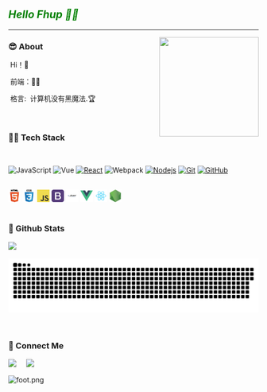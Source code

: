 
<h2 style="color:green"><i>Hello Fhup 👨‍💻</i></h2>

<hr>


<p align="center">


<img align="right" width="200" height="200" src="https://avatars.githubusercontent.com/u/54895667?s=96&v=4">

### :sunglasses: About

​	Hi！🙉

​ 前端：🔆🉑

​ 格言: ​ 计算机没有黑魔法.🏆

<br/>

### 🤝🏻 Tech Stack

<br/>

![JavaScript](https://img.shields.io/badge/-javascript-black?style=flat&logo=javascript) ![Vue](https://img.shields.io/badge/-Vuejs-black?style=flat&logo=vue.js&link=https://github.com/hritik5102) [![React](https://img.shields.io/badge/-React-black?style=flat&logo=react&link=https://github.com/hritik5102)](https://github.com/hritik5102) ![Webpack](https://img.shields.io/badge/-webpack-black?style=flat&logo=webpack)  [![Nodejs](https://img.shields.io/badge/-Nodejs-black?style=flat&logo=Node.js&link=https://github.com/hritik5102)](https://github.com/hritik5102) [![Git](https://img.shields.io/badge/-Git-black?style=flat&logo=git&link=https://github.com/hritik5102)](https://github.com/hritik5102) [![GitHub](https://img.shields.io/badge/-GitHub-181717?style=flat&logo=github&link=https://github.com/hritik5102)](https://github.com/hritik5102)

<br/>
<code><img height="25" src="https://raw.githubusercontent.com/github/explore/80688e429a7d4ef2fca1e82350fe8e3517d3494d/topics/html/html.png"></code>
<code><img height="25" src="https://raw.githubusercontent.com/github/explore/80688e429a7d4ef2fca1e82350fe8e3517d3494d/topics/css/css.png"></code>
<code><img height="25" src="https://raw.githubusercontent.com/github/explore/80688e429a7d4ef2fca1e82350fe8e3517d3494d/topics/javascript/javascript.png"></code>
<code><img height="25" src="https://raw.githubusercontent.com/github/explore/80688e429a7d4ef2fca1e82350fe8e3517d3494d/topics/bootstrap/bootstrap.png"></code>
<code><img height="25" src="https://raw.githubusercontent.com/github/explore/80688e429a7d4ef2fca1e82350fe8e3517d3494d/topics/jquery/jquery.png"></code>
<code><img height="25" src="https://raw.githubusercontent.com/github/explore/80688e429a7d4ef2fca1e82350fe8e3517d3494d/topics/vue/vue.png"></code>
<code><img height="25" src="https://raw.githubusercontent.com/github/explore/80688e429a7d4ef2fca1e82350fe8e3517d3494d/topics/react/react.png"></code>
<code><img height="25" src="https://raw.githubusercontent.com/github/explore/80688e429a7d4ef2fca1e82350fe8e3517d3494d/topics/nodejs/nodejs.png"></code>



<br/>
<br/>

### 🙈 Github Stats

<img width="60%" src="https://github-readme-stats.vercel.app/api?username=Fhup&show_icons=true&theme=tokyonight" />

<br/>



![github contribution grid snake animation](https://raw.githubusercontent.com/hritik5102/hritik5102/output/github-contribution-grid-snake.svg)


<br/>

### 🌱 Connect Me



<p align='left'>
<a href="https://juejin.cn/user/1856420109622520" target="_blank"><img height="30" src="https://tva1.sinaimg.cn/large/007S8ZIlgy1gik6fyt5mtj303g01jgle.jpg"></a>&nbsp;&nbsp;&nbsp;&nbsp;
<a href="https://blog.csdn.net/qq_44827162?spm=1001.2014.3001.5343" target="_blank"><img height="30" src="https://tva1.sinaimg.cn/large/007S8ZIlgy1gik6ctjaapj302p011mwy.jpg"></a>

</p>


![foot.png](https://cdn.jsdelivr.net/gh/flipped-1121/APIPIC@master/scenery/862.jpg)



